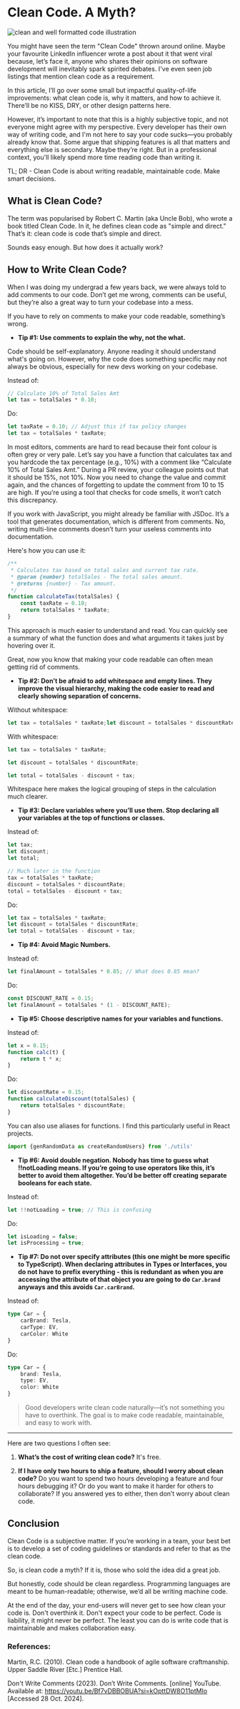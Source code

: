 # Clean Code. A Myth?

<img src="https://github.com/user-attachments/assets/ce455872-1aa0-4c85-ae6e-8f3e698c753a" alt="clean and well formatted code illustration">

You might have seen the term "Clean Code" thrown around online. Maybe your favourite LinkedIn influencer wrote a post about it that went viral because, let’s face it, anyone who shares their opinions on software development will inevitably spark spirited debates. I've even seen job listings that mention clean code as a requirement.

In this article, I’ll go over some small but impactful quality-of-life improvements: what clean code is, why it matters, and how to achieve it. There’ll be no KISS, DRY, or other design patterns here.

However, it’s important to note that this is a highly subjective topic, and not everyone might agree with my perspective. Every developer has their own way of writing code, and I'm not here to say your code sucks—you probably already know that. Some argue that shipping features is all that matters and everything else is secondary. Maybe they’re right. But in a professional context, you'll likely spend more time reading code than writing it.

TL; DR - Clean Code is about writing readable, maintainable code. Make smart decisions.

## What is Clean Code?
The term was popularised by Robert C. Martin (aka Uncle Bob), who wrote a book titled Clean Code. In it, he defines clean code as "simple and direct." That’s it: clean code is code that’s simple and direct.

Sounds easy enough. But how does it actually work?

## How to Write Clean Code?
When I was doing my undergrad a few years back, we were always told to add comments to our code. Don’t get me wrong, comments can be useful, but they’re also a great way to turn your codebase into a mess.

If you have to rely on comments to make your code readable, something’s wrong.

- **Tip #1: Use comments to explain the why, not the what.**

Code should be self-explanatory. Anyone reading it should understand what's going on. However, why the code does something specific may not always be obvious, especially for new devs working on your codebase.

Instead of:

```js
// Calculate 10% of Total Sales Amt
let tax = totalSales * 0.10;
```

Do:

```js
let taxRate = 0.10; // Adjust this if tax policy changes
let tax = totalSales * taxRate;
```

In most editors, comments are hard to read because their font colour is often grey or very pale. Let’s say you have a function that calculates tax and you hardcode the tax percentage (e.g., 10%) with a comment like “Calculate 10% of Total Sales Amt.” During a PR review, your colleague points out that it should be 15%, not 10%. Now you need to change the value and commit again, and the chances of forgetting to update the comment from 10 to 15 are high. If you’re using a tool that checks for code smells, it won’t catch this discrepancy.

If you work with JavaScript, you might already be familiar with JSDoc. It’s a tool that generates documentation, which is different from comments. No, writing multi-line comments doesn’t turn your useless comments into documentation.

Here's how you can use it:

```js
/**
 * Calculates tax based on total sales and current tax rate.
 * @param {number} totalSales - The total sales amount.
 * @returns {number} - Tax amount.
 */
function calculateTax(totalSales) {
    const taxRate = 0.10;
    return totalSales * taxRate;
}
```

This approach is much easier to understand and read. You can quickly see a summary of what the function does and what arguments it takes just by hovering over it.

Great, now you know that making your code readable can often mean getting rid of comments.

- **Tip #2: Don’t be afraid to add whitespace and empty lines. They improve the visual hierarchy, making the code easier to read and clearly showing separation of concerns.**

Without whitespace:

```js
let tax = totalSales * taxRate;let discount = totalSales * discountRate;let total = totalSales - discount + tax;
```

With whitespace:

```js
let tax = totalSales * taxRate;

let discount = totalSales * discountRate;

let total = totalSales - discount + tax;
```

Whitespace here makes the logical grouping of steps in the calculation much clearer.

- **Tip #3: Declare variables where you’ll use them. Stop declaring all your variables at the top of functions or classes.**

Instead of:

```js
let tax;
let discount;
let total;

// Much later in the function
tax = totalSales * taxRate;
discount = totalSales * discountRate;
total = totalSales - discount + tax;
```

Do:

```js
let tax = totalSales * taxRate;
let discount = totalSales * discountRate;
let total = totalSales - discount + tax;
```

- **Tip #4: Avoid Magic Numbers.**

Instead of:

```js
let finalAmount = totalSales * 0.85; // What does 0.85 mean?
```

Do:

```js
const DISCOUNT_RATE = 0.15;
let finalAmount = totalSales * (1 - DISCOUNT_RATE);
```

- **Tip #5: Choose descriptive names for your variables and functions.**

Instead of:

```js
let x = 0.15;
function calc(t) {
    return t * x;
}
```

Do:

```js
let discountRate = 0.15;
function calculateDiscount(totalSales) {
    return totalSales * discountRate;
}
```

You can also use aliases for functions. I find this particularly useful in React projects.

```js
import {genRandomData as createRandomUsers} from './utils'
```

- **Tip #6: Avoid double negation. Nobody has time to guess what !!notLoading means. If you’re going to use operators like this, it’s better to avoid them altogether. You’d be better off creating separate booleans for each state.**

Instead of:

```js
let !!notLoading = true; // This is confusing
```

Do:

```js
let isLoading = false;
let isProcessing = true;
```

- **Tip #7: Do not over specify attributes (this one might be more specific to TypeScript). When declaring attributes in Types or Interfaces, you do not have to prefix everything - this is redundant as when you are accessing the attribute of that object you are going to do `Car.brand` anyways and this avoids `Car.carBrand`.**

Instead of:

```typescript
type Car = {
    carBrand: Tesla,
    carType: EV,
    carColor: White
}
```

Do:

```typescript
type Car = {
    brand: Tesla,
    type: EV,
    color: White
}
```

> Good developers write clean code naturally—it’s not something you have to overthink. The goal is to make code readable, maintainable, and easy to work with.
---
Here are two questions I often see:

1. **What’s the cost of writing clean code?**
It's free.

1. **If I have only two hours to ship a feature, should I worry about clean code?**
Do you want to spend two hours developing a feature and four hours debugging it? Or do you want to make it harder for others to collaborate? If you answered yes to either, then don’t worry about clean code.

## Conclusion
Clean Code is a subjective matter. If you’re working in a team, your best bet is to develop a set of coding guidelines or standards and refer to that as the clean code.

So, is clean code a myth? If it is, those who sold the idea did a great job.

But honestly, code should be clean regardless. Programming languages are meant to be human-readable; otherwise, we’d all be writing machine code.

At the end of the day, your end-users will never get to see how clean your code is. Don't overthink it. Don't expect your code to be perfect. Code is liability, it might never be perfect. The least you can do is write code that is maintainable and makes collaboration easy.


### References:
Martin, R.C. (2010). Clean code a handbook of agile software craftmanship. Upper Saddle River [Etc.] Prentice Hall.

‌Don't Write Comments (2023). Don’t Write Comments. [online] YouTube. Available at: https://youtu.be/Bf7vDBBOBUA?si=kOpttDW8O11ptMIo [Accessed 28 Oct. 2024].
